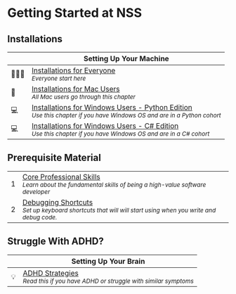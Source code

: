 # Getting Started at NSS

## Installations

|  | Setting Up Your Machine |
|--|--|
| 👩🏾‍🏫 | [Installations for Everyone](./chapters/GETTING_STARTED.md) <br/> <sub><em>Everyone start here</em></sub> |
| 🍎 | [Installations for Mac Users](./chapters/GETTING_STARTED_MAC.md) <br/> <sub><em>All Mac users go through this chapter</em></sub> |
| 💻 | [Installations for Windows Users - Python Edition](./chapters/GETTING_STARTED_WINDOWS.md) <br/> <sub><em>Use this chapter if you have Windows OS and are in a Python cohort</em></sub> |
| 💻 | [Installations for Windows Users - C# Edition](./chapters/GETTING_STARTED_WINDOWS_C_SHARP.md) <br/> <sub><em>Use this chapter if you have Windows OS and are in a C# cohort</em></sub> |

## Prerequisite Material

|  |  |
| --- | --- |
| 1   | [Core Professional Skills](./chapters/THINKING.md) <br/> <sub><em>Learn about the fundamental skills of being a high-value software developer</em></sub> |
| 2   | [Debugging Shortcuts](./chapters/KEYBOARD_DEBUG.md) <br/> <sub><em>Set up keyboard shortcuts that will will start using when you write and debug code.</em></sub> |

## Struggle With ADHD?

|     | Setting Up Your Brain |
| --- | --- |
| 💡  | [ADHD Strategies](./chapters/ADHD_STRATEGIES.md) </br> <sub><em>Read this if you have ADHD or struggle with similar symptoms</em></sub> |

